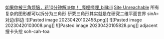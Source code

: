 [如果你被三角烦恼，花10分钟解决你！\_哔哩哔哩\_bilibili](https://www.bilibili.com/video/BV13G411p7vX?t=186.6)
[Site Unreachable](https://www.youtube.com/watch?v=nDTv3ooXUgQ&list=PLg7Seqwc_ZntT1rAFrkTGhzUYrIQzYWNK&index=2)
所有复杂的图形都可以拆分为三角形
研究三角形其实就是在研究二维平面世界
sinA=对边/斜边
![[Pasted image 20230420102458.png]]
![[Pasted image 20230420103008.png]]
![[Pasted image 20230420105828.png]]
adjacent
搜卡头挖
soh-cah-toa